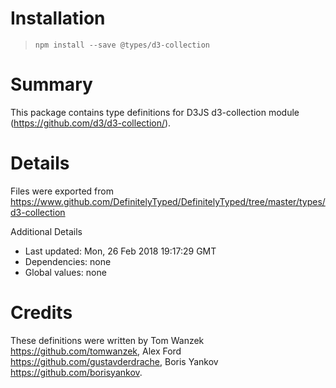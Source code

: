 # Installation
> `npm install --save @types/d3-collection`

# Summary
This package contains type definitions for D3JS d3-collection module (https://github.com/d3/d3-collection/).

# Details
Files were exported from https://www.github.com/DefinitelyTyped/DefinitelyTyped/tree/master/types/d3-collection

Additional Details
 * Last updated: Mon, 26 Feb 2018 19:17:29 GMT
 * Dependencies: none
 * Global values: none

# Credits
These definitions were written by Tom Wanzek <https://github.com/tomwanzek>, Alex Ford <https://github.com/gustavderdrache>, Boris Yankov <https://github.com/borisyankov>.
